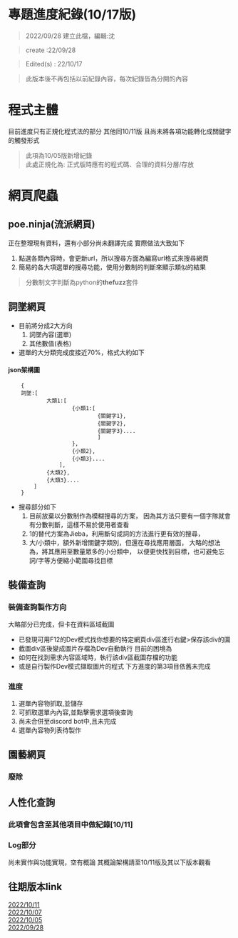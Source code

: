 # 專題進度紀錄(10/17版)
> 2022/09/28 建立此檔，編輯:沈

> create :22/09/28

> Edited(s) : 22/10/17

> 此版本後不再包括以前紀錄內容，每次紀錄皆為分開的內容


# 程式主體


目前進度只有正規化程式法的部分 其他同10/11版
且尚未將各項功能轉化成關鍵字的觸發形式

> 此項為10/05版新增紀錄  
> 此處正規化為: 正式版時應有的程式碼、合理的資料分層/存放

# 網頁爬蟲

## poe.ninja(流派網頁)

正在整理現有資料，還有小部分尚未翻譯完成
實際做法大致如下
1. 點選各類內容時，會更新url，所以搜尋方面為編寫url格式來搜尋網頁
2. 簡易的各大項選單的搜尋功能，使用分數制的判斷來顯示類似的結果

> 分數制文字判斷為python的**thefuzz**套件

## 詞墜網頁

- 目前將分成2大方向
	1. 詞墜內容(選單)
	2. 其他數值(表格)
- 選單的大分類完成度接近70%，格式大約如下
#### json架構圖
``` 
	{
	詞墜:[
			大類1:[
					{小類1:[
							{關鍵字1},
							{關鍵字2},
							{關鍵字3}....
							]
					},
					{小類2},
					{小類3}....
				],
			{大類2},
			{大類3}....
		]
	}
```

- 搜尋部分如下
	1. 目前放棄以分數制作為模糊搜尋的方案，
	因為其方法只要有一個字隊就會有分數判斷，這樣不易於使用者查看
	2. 1的替代方案為Jieba，利用斷句成詞的方法進行更有效的搜尋，
	3. 大/小類中，額外新增關鍵字類別，但還在尋找應用層面，
	大略的想法為，將其應用至數量眾多的小分類中，
	以便更快找到目標，也可避免忘詞/字等方便縮小範圍尋找目標







## 裝備查詢

### 裝備查詢製作方向


大略部分已完成，但卡在資料區域截圖
- 已發現可用F12的Dev模式找你想要的特定網頁div區進行右鍵>保存該div的圖
- 截圖div區後變成圖片存檔為Dev自動執行
目前的困境為
- 如何在找到需求內容區域時，執行該div區截圖存檔的功能
- 或是自行製作Dev模式擷取圖片的程式
下方進度的第3項目依舊未完成


### 進度
1. 選單內容物抓取,並儲存
2. 可抓取選單內內容,並點擊需求選項後查詢
3. 尚未合併至discord bot中,且未完成
4. 選單內容物列表待製作



## 園藝網頁
### 廢除


## 人性化查詢

### 此項會包含至其他項目中做紀錄[10/11]


### Log部分

尚未實作與功能實現，空有概論
其概論架構請至10/11版及其以下版本觀看

## 往期版本link

[2022/10/11](https://github.com/disbotMust/discord-AI-Gamingbot/blob/main/%E6%96%87%E4%BB%B6/2022%E6%9C%83%E8%AD%B0%E8%88%87%E9%80%B2%E5%BA%A6%E5%A0%B1%E5%91%8A/%E5%B0%88%E9%A1%8C%E9%80%B2%E5%BA%A6_by1011.md)  
[2022/10/07](https://github.com/disbotMust/discord-AI-Gamingbot/blob/main/%E6%96%87%E4%BB%B6/2022%E6%9C%83%E8%AD%B0%E8%88%87%E9%80%B2%E5%BA%A6%E5%A0%B1%E5%91%8A/%E5%B0%88%E9%A1%8C%E9%80%B2%E5%BA%A6_by1007.md)  
[2022/10/05](https://github.com/disbotMust/discord-AI-Gamingbot/blob/main/%E6%96%87%E4%BB%B6/2022%E6%9C%83%E8%AD%B0%E8%88%87%E9%80%B2%E5%BA%A6%E5%A0%B1%E5%91%8A/%E5%B0%88%E9%A1%8C%E9%80%B2%E5%BA%A6_by1005.md)  
[2022/09/28](https://github.com/disbotMust/discord-AI-Gamingbot/blob/main/%E6%96%87%E4%BB%B6/2022%E6%9C%83%E8%AD%B0%E8%88%87%E9%80%B2%E5%BA%A6%E5%A0%B1%E5%91%8A/%E5%B0%88%E9%A1%8C%E9%80%B2%E5%BA%A6_by0928.md)
